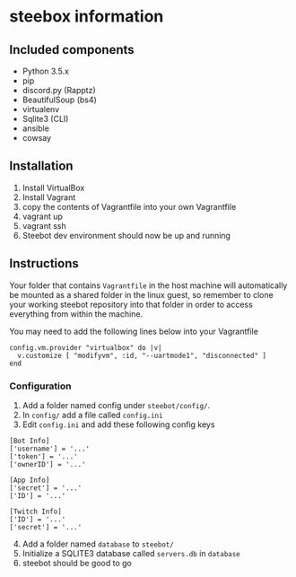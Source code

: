 # steebox information
## Included components
*  Python 3.5.x
*  pip
*  discord.py (Rapptz)
*  BeautifulSoup (bs4)
*  virtualenv
*  Sqlite3 (CLI)
*  ansible
*  cowsay

## Installation

1. Install VirtualBox
2. Install Vagrant
3. copy the contents of Vagrantfile into your own Vagrantfile
4. vagrant up 
5. vagrant ssh
6. Steebot dev environment should now be up and running

## Instructions


Your folder that contains `Vagrantfile` in the host machine will automatically be mounted as a shared folder in the linux guest, so remember to clone your working steebot repository into that folder in order to access everything from within the machine.

You may need to add the following lines below into your Vagrantfile

```
config.vm.provider "virtualbox" do |v|
  v.customize [ "modifyvm", :id, "--uartmode1", "disconnected" ]
end
```

### Configuration
1. Add a folder named config under `steebot/config/`. 
2. In `config/` add a file called `config.ini`
3. Edit `config.ini` and add these following config keys

```
[Bot Info]
['username'] = '...'
['token'] = '...'
['ownerID'] = '...'

[App Info]
['secret'] = '...'
['ID'] = '...'

[Twitch Info]
['ID'] = '...'
['secret'] = '...'
```

4. Add a folder named `database` to `steebot/`
5. Initialize a SQLITE3 database called `servers.db` in `database`
6. steebot should be good to go
